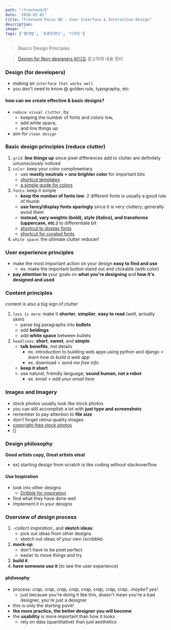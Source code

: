 ```yaml
---
path: "/frontend/8"
date: '2018-03-02'
title: "Frontend Focus 08 - User Interface & Interaction Design"
description: 
image: ''
tags: ['웹개발', '프론트엔드', '디자인']
---
```

> Basics Design Principles

> [Design for Non-designers 비디오](https://www.youtube.com/watch?v=ZbrzdMaumNk&feature=youtu.be) 참고하여 내용 정리

### Design (for developers)
- making an `interface that works well`
- you don't need to know @ golden rule, typography, etc.

#### how can we create effective & basic designs?
- `reduce visual clutter`, by
    - keeping the number of fonts and colors low,
    - add white space,
    - and line things up
- aim for `clean design`

### Basic design principles (reduce clutter)
1. `grid`: __line things up__ since pixel differences add to clutter are definitely unconsciously noticed
2. `color`: keep your color complimentary
    - use __mostly neutrals + one brighter color__ for important bits
    - [shortcut templates](https://www.colourlovers.com/palettes/most-loved/all-time/meta)
    - [a simple guide for colors](https://www.smashingmagazine.com/2016/04/web-developer-guide-color/)
3. `fonts`: keep it simple
    - __keep the number of fonts low__: 2 different fonts is usually a good rule of thumb
    - __use fancy/display fonts sparingly__ since it is very cluttery; generally avoid them
    - __instead, vary weights (bold), style (italics), and transforms (uppercase, etc.)__ to differentiate bit
    - [shortcut to display fonts](https://beautifulwebtype.com/)
    - [shortcut for curated fonts](https://www.typewolf.com/)
4. `white space`: the ultimate clutter reducer!

### User experience principles
- make the most important action on your design __easy to find and use__
    - ex. make the important button stand out and clickable (with color)
- __pay attention to__ your goals on __what you're designing__ and __how it's designed and used__

### Content principles
content is also a big sign of clutter
1. `less is more`: make it __shorter__, __simplier__, __easy to read__ (well, actually skim)
    - parse big paragraphs into __bullets__
    - add __boldings__
    - add __white space__ between bullets
2. `headlines`: __short__, __sweet__, and __simple__
    - __talk benefits__, not details
        - ex. introduction to building web apps using python and django < _learn how to build a web app_
        - ex. download < _send me free info_
    - __keep it short__
    - use natural, friendly language; __sound human, not a robot__
        - ex. email < _add your email here_

### Images and Imagery
- stock photos usually look like stock photos
- you can still accomplish a lot with __just type and screenshots__
- remember to pay attention to __file size__
- don't forget retina-quality images
- [copyright-free stock photos](https://unsplash.com/)
- []

### Design philosophy
__Good artists copy, Great artists steal__
- ex) starting design from scratch is like coding without stackoverflow

#### Use Inspiration
- look into other designs
    - [Dribble for inspiration](https://dribbble.com/)
- find what they have done well
- implement it in your designs

### Overview of design process
1. _-collect inspiration__ and __sketch ideas__:
    - pick out ideas from other designs
    - sketch out ideas of your own (scribble)
2. __mock-up__:
    - don't have to be pixel perfect
    - easier to move things and try
3. __build it__
4. __have someone use it__ (to see the user experience)

#### philosophy
- process: _crap, crap, crap, crap, crap, crap, crap, crap...maybe? yes!_
    - just because you're doing it like this, doesn't mean you're a bad designer, you're just a designer
- this is only the starting point!
- __the more practice, the better designer you will become__
- the __usability__ is more important than how it looks
    - rely on data (quantitative) than just aesthetics